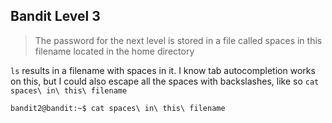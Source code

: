 __Bandit Level 3__
---
> The password for the next level is stored in a file called spaces in this filename located in the home directory

`ls` results in a filename with spaces in it. I know tab autocompletion works on this, but I could also escape all the spaces with backslashes, like so `cat spaces\ in\ this\ filename`

```
bandit2@bandit:~$ cat spaces\ in\ this\ filename
```